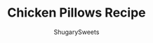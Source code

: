 ---
layout: ../../layouts/MarkdownPostLayout.astro
title: Chicken Pillows Recipe
author: ShugarySweets
pubDate: 2018-10-15
description: "Craving comfort food? These Chicken Pillows are a family favorite! Crescent roll, chicken and plenty of warm gravy make this a meal that kids and adults can agree on!"
image_url: https://www.shugarysweets.com/wp-content/uploads/2011/09/chicken-kisses-5.jpg
tags: ["Main Dish","American"]
calories: 347
protein: 19
carbohydrates: 7
fats: 27
fiber: 0
ingredients: ["4 cups cooked, diced chicken ","8 ounce cream cheese, softened","4 Tablespoons unsalted butter, softened","1 teaspoon kosher salt","1/2 teaspoon black pepper","1/4 cup milk","1 Tablespoon minced onion","2 packages Pillsbury crescent rolls","1 jar Heinz chicken gravy, warmed"]
serves: 8
time: "30 minutes"
prepTime: "10 minutes"
instructions: ["Mix chicken, cream cheese, butter, spices, milk and onion in bowl.","Unroll crescents and using two crescent rolls at a time (to form a rectangle) fill with stuffing. Pinch up the corners (makes 8 packets). Place on a baking sheet, seam side down.","Bake at 375 for about 15-20 minutes. Serve with warmed gravy! Enjoy!"]
nutrition: ["347 calories","7 grams carbohydrates","114 milligrams cholesterol","27 grams fat","0 grams fiber","19 grams protein","13 grams saturated fat","607 grams sodium","2 grams sugar","0 grams trans fat","11 grams unsaturated fat"]
---